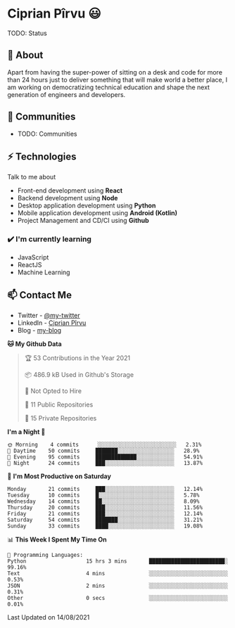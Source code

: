 # Ciprian Pîrvu 😃

TODO: Status

## 🧐 About

Apart from having the super-power of sitting on a desk and code for more than 24 hours just to deliver something that will make world a better place, I am working on democratizing technical education and shape the next generation of engineers and developers.

## 👯 Communities

-   TODO: Communities

## ⚡ Technologies

Talk to me about

-   Front-end development using **React**
-   Backend development using **Node**
-   Desktop application development using **Python**
-   Mobile application development using **Android (Kotlin)**
-   Project Management and CD/CI using **Github**

### ✔️ I'm currently learning

-   JavaScript
-   ReactJS
-   Machine Learning

## 📫 Contact Me

-   Twitter - [@my-twitter]()
-   LinkedIn - [Ciprian Pîrvu](https://www.linkedin.com/in/p%C3%AErvu-ciprian-cristian-4415991b1/)
-   Blog - [my-blog]()

<!--START_SECTION:waka-->
**🐱 My Github Data** 

> 🏆 53 Contributions in the Year 2021
 > 
> 📦 486.9 kB Used in Github's Storage 
 > 
> 🚫 Not Opted to Hire
 > 
> 📜 11 Public Repositories 
 > 
> 🔑 15 Private Repositories  
 > 
**I'm a Night 🦉** 

```text
🌞 Morning    4 commits      ░░░░░░░░░░░░░░░░░░░░░░░░░   2.31% 
🌆 Daytime    50 commits     ███████░░░░░░░░░░░░░░░░░░   28.9% 
🌃 Evening    95 commits     █████████████░░░░░░░░░░░░   54.91% 
🌙 Night      24 commits     ███░░░░░░░░░░░░░░░░░░░░░░   13.87%

```
📅 **I'm Most Productive on Saturday** 

```text
Monday       21 commits     ███░░░░░░░░░░░░░░░░░░░░░░   12.14% 
Tuesday      10 commits     █░░░░░░░░░░░░░░░░░░░░░░░░   5.78% 
Wednesday    14 commits     ██░░░░░░░░░░░░░░░░░░░░░░░   8.09% 
Thursday     20 commits     ███░░░░░░░░░░░░░░░░░░░░░░   11.56% 
Friday       21 commits     ███░░░░░░░░░░░░░░░░░░░░░░   12.14% 
Saturday     54 commits     ███████░░░░░░░░░░░░░░░░░░   31.21% 
Sunday       33 commits     ████░░░░░░░░░░░░░░░░░░░░░   19.08%

```


📊 **This Week I Spent My Time On** 

```text
💬 Programming Languages: 
Python                   15 hrs 3 mins       ████████████████████████░   99.16% 
Text                     4 mins              ░░░░░░░░░░░░░░░░░░░░░░░░░   0.53% 
JSON                     2 mins              ░░░░░░░░░░░░░░░░░░░░░░░░░   0.31% 
Other                    0 secs              ░░░░░░░░░░░░░░░░░░░░░░░░░   0.01%

```


 Last Updated on 14/08/2021
<!--END_SECTION:waka-->
